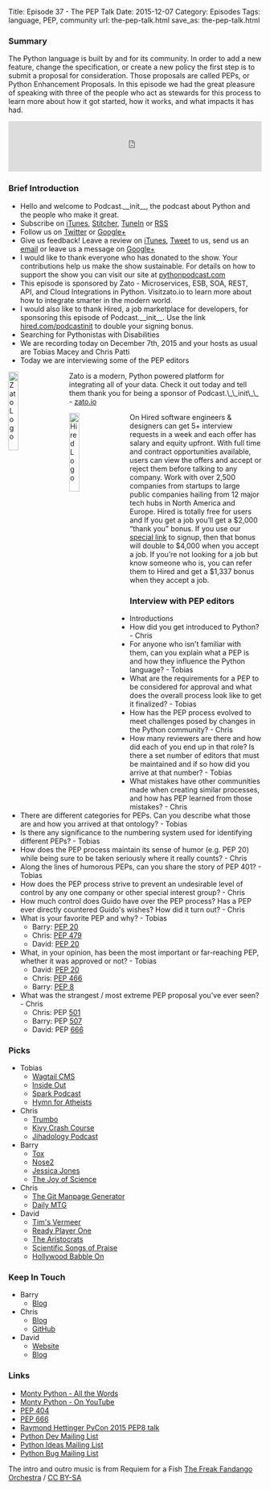 Title: Episode 37 - The PEP Talk
Date: 2015-12-07
Category: Episodes
Tags: language, PEP, community
url: the-pep-talk.html
save_as: the-pep-talk.html

### Summary
The Python language is built by and for its community. In order to add a new feature, change the specification, or create a new policy the first step is to submit a proposal for consideration. Those proposals are called PEPs, or Python Enhancement Proposals. In this episode we had the great pleasure of speaking with three of the people who act as stewards for this process to learn more about how it got started, how it works, and what impacts it has had.

<iframe id="audio_iframe" src="https://www.podbean.com/media/player/7gdes-5b3c1b?from=yiiadmin&skin=103&postId=5979163&download=1&share=1&fonts=Helvetica&auto=0" height="100" width="100%" frameborder="0" scrolling="no" data-name="pb-iframe-player"></iframe>

### Brief Introduction
- Hello and welcome to Podcast.\_\_init\_\_, the podcast about Python and the people who make it great.
- Subscribe on [iTunes](https://itunes.apple.com/us/podcast/podcast.-init/id981834425?mt=2&uo=6&at=&ct=), [Stitcher](http://www.stitcher.com/s?fid=64838&refid=stpr), [TuneIn](http://tunein.com/embed/follow/p726240/#) or [RSS](http://podcastinit.podbean.com/feed/)
- Follow us on [Twitter](https://twitter.com/Podcast__init__) or [Google+](https://plus.google.com/+Podcastinit-the-python-podcast)
- Give us feedback! Leave a review on [iTunes](https://itunes.apple.com/us/podcast/podcast.-init/id981834425?mt=2&uo=6&at=&ct=), [Tweet](https://twitter.com/Podcast__init__) to us, send us an [email](mailto:hosts@podcastinit.com) or leave us a message on [Google+](https://plus.google.com/+Podcastinit-the-python-podcast)
- I would like to thank everyone who has donated to the show. Your contributions help us make the show sustainable. For details on how to support the show you can visit our site at [pythonpodcast.com](http://pythonpodcast.com)
- This episode is sponsored by Zato - Microservices, ESB, SOA, REST, API, and Cloud Integrations in Python. Visitzato.io to learn more about how to integrate smarter in the modern world.
- I would also like to thank Hired, a job marketplace for developers, for sponsoring this episode of Podcast.\_\_init\_\_. Use the link [hired.com/podcastinit](http://hired.com/podcastinit) to double your signing bonus.
- Searching for Pythonistas with Disabilities
- We are recording today on December 7th, 2015 and your hosts as usual are Tobias Macey and Chris Patti
- Today we are interviewing some of the PEP editors

<div class="well">
<a href="https://zato.io/docs?podcast-init"><img src="/images/zato-logo.png" alt="Zato Logo" style="float: left; width: 20%; margin-right: 20px; margin-bottom: 20px;"></img></a>
<p>
Zato is a modern, Python powered platform for integrating all of your data. Check it out today and tell them thank you for being a sponsor of Podcast.\_\_init\_\_ - <a href="https://zato.io/docs?podcast-init">zato.io</a>
</p>
</div>

<div class="well">
<a href="https://hired.com/?utm_content=shownotes-4k&utm_medium=podcast&utm_source=podcastinit"><img src="/images/hired-logo-dark-padding.png" alt="Hired Logo" style="float: left; width: 20%; margin-right: 20px;"></a>
<p>
On Hired software engineers & designers can get 5+ interview requests in a week and each offer has salary and equity upfront. With full time and contract opportunities available, users can view the offers and accept or reject them before talking to any company. Work with over 2,500 companies from startups to large public companies hailing from 12 major tech hubs in North America and Europe.  Hired is totally free for users and If you get a job you’ll get a $2,000 “thank you” bonus. If you use our <a href="https://hired.com/?utm_content=shownotes-4k&utm_medium=podcast&utm_source=podcastinit">special link</a> to signup, then that bonus will double to $4,000 when you accept a job. If you’re not looking for a job but know someone who is, you can refer them to Hired and get a $1,337 bonus when they accept a job.
</p>
</div>


### Interview with PEP editors
- Introductions
- How did you get introduced to Python? - Chris
- For anyone who isn't familiar with them, can you explain what a PEP is and how they influence the Python language? - Tobias
- What are the requirements for a PEP to be considered for approval and what does the overall process look like to get it finalized? - Tobias
- How has the PEP process evolved to meet challenges posed by changes in the Python community? - Chris
- How many reviewers are there and how did each of you end up in that role? Is there a set number of editors that must be maintained and if so how did you arrive at that number? - Tobias
- What mistakes have other communities made when creating similar processes, and how has PEP learned from those mistakes? - Chris
- There are different categories for PEPs. Can you describe what those are and how you arrived at that ontology? - Tobias
- Is there any significance to the numbering system used for identifying different PEPs? - Tobias
- How does the PEP process maintain its sense of humor (e.g. PEP 20) while being sure to be taken seriously where it really counts? - Chris
- Along the lines of humorous PEPs, can you share the story of PEP 401? - Tobias
- How does the PEP process strive to prevent an undesirable level of control by any one company or other special interest group? - Chris
- How much control does Guido have over the PEP process? Has a PEP ever directly countered Guido's wishes? How did it turn out? - Chris
- What is your favorite PEP and why? - Tobias
    - Barry: [PEP 20](https://www.python.org/dev/peps/pep-0020/)
    - Chris: [PEP 479](https://www.python.org/dev/peps/pep-0479/)
    - David: [PEP 20](https://www.python.org/dev/peps/pep-0020/)
- What, in your opinion, has been the most important or far-reaching PEP, whether it was approved or not? - Tobias
    - David: [PEP 20](https://www.python.org/dev/peps/pep-0020/)
    - Chris: [PEP 466](https://www.python.org/dev/peps/pep-0466/)
    - Barry: [PEP 8](https://www.python.org/dev/peps/pep-0008/)
- What was the strangest / most extreme PEP proposal you've ever seen? - Chris
    - Chris: PEP [501](https://www.python.org/dev/peps/pep-0501/)
    - Barry: PEP [507](https://www.python.org/dev/peps/pep-0507/)
    - David: PEP [666](https://www.python.org/dev/peps/pep-0666/)


### Picks
- Tobias
    - [Wagtail CMS](http://wagtail.io)
    - [Inside Out](http://amzn.to/1PSBoVX)
    - [Spark Podcast](http://www.cbc.ca/radio/spark)
    - [Hymn for Atheists](http://www.openculture.com/2015/12/steve-martin-writes-a-hymn-for-hymn-less-atheists.html)
- Chris
    - [Trumbo](http://www.imdb.com/title/tt3203606/)
    - [Kivy Crash Course](https://www.youtube.com/playlist?list=SPdNh1e1kmiPP4YApJm8ENK2yMlwF1_edq)
    - [Jihadology Podcast](http://jihadology.net/)
- Barry
    - [Tox](https://testrun.org/tox/latest)
    - [Nose2](http://nose2.readthedocs.org/en/latest/)
    - [Jessica Jones](http://www.imdb.com/title/tt2357547/?ref_=nv_sr_1)
    - [The Joy of Science](http://www.thegreatcourses.com/courses/joy-of-science.html)
- Chris
    - [The Git Manpage Generator](http://git-man-page-generator.lokaltog.net/)
    - [Daily MTG](http://dailymtg.com)
- David
    - [Tim's Vermeer](http://www.imdb.com/title/tt3089388/)
    - [Ready Player One](http://amzn.to/1RLQT2q)
    - [The Aristocrats](http://amzn.to/1klbBHS)
    - [Scientific Songs of Praise](http://scientificsong.com/)
    - [Hollywood Babble On](https://soundcloud.com/hollywoodbabbleon)

### Keep In Touch
- Barry
    - [Blog](wefearchange.org)
- Chris
    - [Blog](rosuav.blogspot.com)
    - [GitHub](https://github.com/rosuav)
- David
    - [Website](python.net/~goodger)
    - [Blog](david.goodger.org)


### Links
- [Monty Python - All the Words](http://smile.amazon.com/Complete-Monty-Pythons-Flying-Circus/dp/0679726470/ref=sr_1_1?ie=UTF8&qid=1449600613&sr=8-1&keywords=Monty+Python+all+the+words)
- [Monty Python - On YouTube](https://www.youtube.com/user/MontyPython)
- [PEP 404](https://www.python.org/dev/peps/pep-0404/)
- [PEP 666](https://www.python.org/dev/peps/pep-0666/)
- [Raymond Hettinger PyCon 2015 PEP8 talk](https://www.youtube.com/watch?v=wf-BqAjZb8M)
- [Python Dev Mailing List](https://mail.python.org/mailman/listinfo/python-dev)
- [Python Ideas Mailing List](https://mail.python.org/mailman/listinfo/python-ideas)
- [Python Bug Mailing List](https://mail.python.org/mailman/listinfo/python-bugs-list)

The intro and outro music is from Requiem for a Fish [The Freak Fandango Orchestra](http://freemusicarchive.org/music/The_Freak_Fandango_Orchestra/)  / [CC BY-SA](http://creativecommons.org/licenses/by-sa/3.0/)
